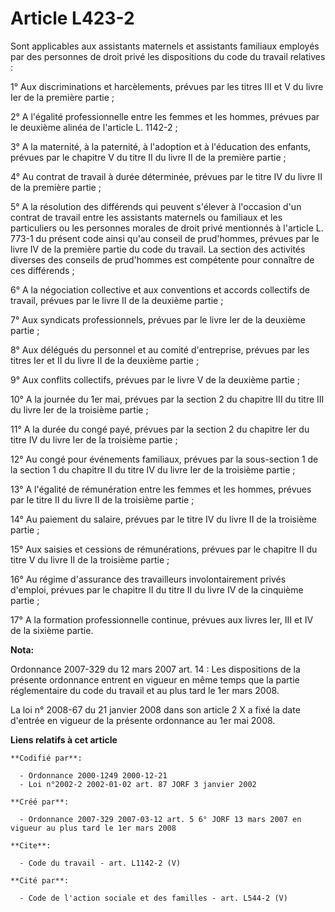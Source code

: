 # Article L423-2

Sont applicables aux assistants maternels et assistants familiaux employés par des personnes de droit privé les dispositions
du code du travail relatives : 

1° Aux discriminations et harcèlements, prévues par les titres III et V du livre Ier de la première partie ; 

2° A l'égalité professionnelle entre les femmes et les hommes, prévues par le deuxième alinéa de l'article L. 1142-2 ; 

3° A la maternité, à la paternité, à l'adoption et à l'éducation des enfants, prévues par le chapitre V du titre II du livre
II de la première partie ; 

4° Au contrat de travail à durée déterminée, prévues par le titre IV du livre II de la première partie ; 

5° A la résolution des différends qui peuvent s'élever à l'occasion d'un contrat de travail entre les assistants maternels ou
familiaux et les particuliers ou les personnes morales de droit privé mentionnés à l'article L. 773-1 du présent code ainsi
qu'au conseil de prud'hommes, prévues par le livre IV de la première partie du code du travail. La section des activités
diverses des conseils de prud'hommes est compétente pour connaître de ces différends ; 

6° A la négociation collective et aux conventions et accords collectifs de travail, prévues par le livre II de la deuxième
partie ; 

7° Aux syndicats professionnels, prévues par le livre Ier de la deuxième partie ; 

8° Aux délégués du personnel et au comité d'entreprise, prévues par les titres Ier et II du livre II de la deuxième partie ; 

9° Aux conflits collectifs, prévues par le livre V de la deuxième partie ; 

10° A la journée du 1er mai, prévues par la section 2 du chapitre III du titre III du livre Ier de la troisième partie ; 

11° A la durée du congé payé, prévues par la section 2 du chapitre Ier du titre IV du livre Ier de la troisième partie ; 

12° Au congé pour événements familiaux, prévues par la sous-section 1 de la section 1 du chapitre II du titre IV du livre Ier
de la troisième partie ; 

13° A l'égalité de rémunération entre les femmes et les hommes, prévues par le titre II du livre II de la troisième partie ; 

14° Au paiement du salaire, prévues par le titre IV du livre II de la troisième partie ; 

15° Aux saisies et cessions de rémunérations, prévues par le chapitre II du titre V du livre II de la troisième partie ; 

16° Au régime d'assurance des travailleurs involontairement privés d'emploi, prévues par le chapitre II du titre II du livre
IV de la cinquième partie ; 

17° A la formation professionnelle continue, prévues aux livres Ier, III et IV de la sixième partie.

**Nota:**

Ordonnance 2007-329 du 12 mars 2007 art. 14 : Les dispositions de la présente ordonnance entrent en vigueur en même temps que
la partie réglementaire du code du travail et au plus tard le 1er mars 2008. 

La loi n° 2008-67 du 21 janvier 2008 dans son article 2 X a fixé la date d'entrée en vigueur de la présente ordonnance au 1er
mai 2008.

**Liens relatifs à cet article**

	**Codifié par**:

	  - Ordonnance 2000-1249 2000-12-21
	  - Loi n°2002-2 2002-01-02 art. 87 JORF 3 janvier 2002

	**Créé par**:

	  - Ordonnance 2007-329 2007-03-12 art. 5 6° JORF 13 mars 2007 en vigueur au plus tard le 1er mars 2008

	**Cite**:

	  - Code du travail - art. L1142-2 (V)

	**Cité par**:

	  - Code de l'action sociale et des familles - art. L544-2 (V)
